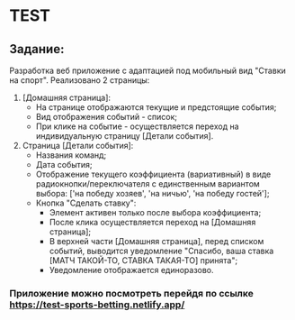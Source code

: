 # TEST

## Задание:

Разработка веб приложение с адаптацией под мобильный вид "Ставки на спорт". Реализовано 2 страницы:
1.	[Домашняя страница]: 
    * На странице отображаются текущие и предстоящие события;
  	* Вид отображения событий - список;
    * При клике на событие - осуществляется переход на индивидуальную страницу [Детали события].
2. Страница [Детали события]: 
    * Названия команд;
    * Дата события;
    * Отображение текущего коэффициента (вариативный) в виде радиокнопки/переключателя с единственным вариантом выбора: ['на победу хозяев', 'на ничью', 'на победу гостей'];
    *	Кнопка "Сделать ставку": 
        + Элемент активен только после выбора коэффициента;
        + После клика осуществляется переход на [Домашняя страница];
        + В верхней части [Домашняя страница], перед списком событий, выводится уведомление "Спасибо, ваша ставка [МАТЧ ТАКОЙ-ТО, СТАВКА ТАКАЯ-ТО] принята";
        + Уведомление отображается единоразово.

### Приложение можно посмотреть перейдя по ссылке https://test-sports-betting.netlify.app/
